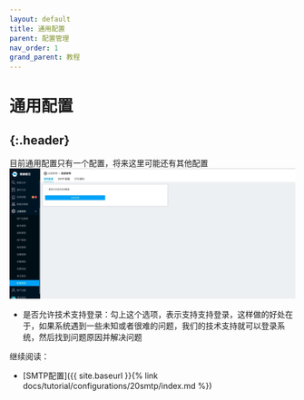 ```yaml
---
layout: default
title: 通用配置
parent: 配置管理
nav_order: 1
grand_parent: 教程
---
```


# 通用配置
{:.header}
---

目前通用配置只有一个配置，将来这里可能还有其他配置
![normal.png](overview.png)

- 是否允许技术支持登录：勾上这个选项，表示支持支持登录，这样做的好处在于，如果系统遇到一些未知或者很难的问题，我们的技术支持就可以登录系统，然后找到问题原因并解决问题

继续阅读：
* [SMTP配置]({{ site.baseurl }}{% link docs/tutorial/configurations/20smtp/index.md %})